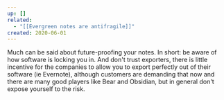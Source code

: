 ```yaml
---
up: []
related:
  - "[[Evergreen notes are antifragile]]"
created: 2020-06-01
---
```


Much can be said about future-proofing your notes. In short: be aware of how software is locking you in. And don't trust exporters, there is little incentive for the companies to allow you to export perfectly out of their software (ie Evernote), although customers are demanding that now and there are many good players like Bear and Obsidian, but in general don't expose yourself to the risk.